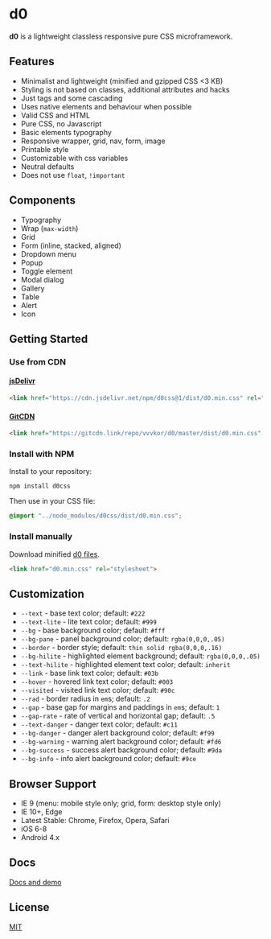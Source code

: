 # d0

**d0** is a lightweight classless responsive pure CSS microframework.  

## Features

* Minimalist and lightweight (minified and gzipped CSS <3 KB)
* Styling is not based on classes, additional attributes and hacks
* Just tags and some cascading
* Uses native elements and behaviour when possible
* Valid CSS and HTML
* Pure CSS, no Javascript
* Basic elements typography
* Responsive wrapper, grid, nav, form, image
* Printable style
* Customizable with css variables
* Neutral defaults
* Does not use ``float``, ``!important``

## Components

* Typography
* Wrap (``max-width``)
* Grid
* Form (inline, stacked, aligned)
* Dropdown menu
* Popup
* Toggle element
* Modal dialog
* Gallery
* Table
* Alert
* Icon

## Getting Started

### Use from CDN

#### [jsDelivr](https://www.jsdelivr.com/package/npm/d0css)

```html
<link href="https://cdn.jsdelivr.net/npm/d0css@1/dist/d0.min.css" rel="stylesheet">
```

#### [GitCDN](https://gitcdn.link/)

```html
<link href="https://gitcdn.link/repo/vvvkor/d0/master/dist/d0.min.css" rel="stylesheet">
```

### Install with NPM

Install to your repository:
```
npm install d0css
```
Then use in your CSS file:
```css
@import "../node_modules/d0css/dist/d0.min.css";
```

### Install manually

Download minified [d0 files](https://github.com/vvvkor/d0/tree/master/dist).

```html
<link href="d0.min.css" rel="stylesheet">
```

## Customization

* ``--text`` - base text color; default: ``#222``
* ``--text-lite`` - lite text color; default: ``#999``
* ``--bg`` - base background color; default: ``#fff``
* ``--bg-pane`` - panel background color; default: ``rgba(0,0,0,.05)``
* ``--border`` - border style; default: ``thin solid rgba(0,0,0,.16)``
* ``--bg-hilite`` - highlighted element background; default: ``rgba(0,0,0,.05)``
* ``--text-hilite`` - highlighted element text color; default: ``inherit``
* ``--link`` - base link text color; default: ``#03b``
* ``--hover`` - hovered link text color; default: ``#003``
* ``--visited`` - visited link text color; default: ``#90c``
* ``--rad`` - border radius in ``em``s; default: ``.2``
* ``--gap`` - base gap for margins and paddings in ``em``s; default: ``1``
* ``--gap-rate`` - rate of vertical and horizontal gap; default: ``.5``
* ``--text-danger`` - danger text color; default: ``#c11``
* ``--bg-danger`` - danger alert background color; default: ``#f99``
* ``--bg-warning`` - warning alert background color; default: ``#fd6``
* ``--bg-success`` - success alert background color; default: ``#9da``
* ``--bg-info`` - info alert background color; default: ``#9ce``

## Browser Support

* IE 9 (menu: mobile style only; grid, form: desktop style only)
* IE 10+, Edge
* Latest Stable: Chrome, Firefox, Opera, Safari
* iOS 6-8
* Android 4.x

## Docs

[Docs and demo](https://vvvkor.github.io/d0/)

## License

[MIT](./LICENSE)
